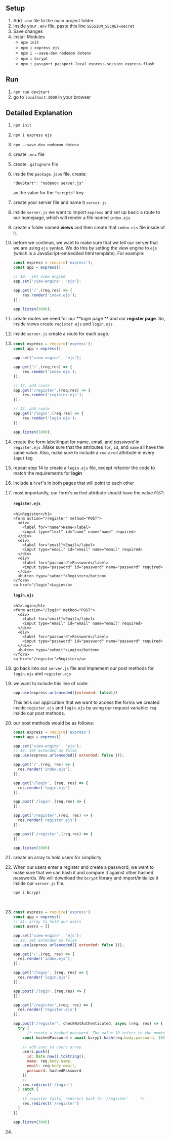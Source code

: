 ## Setup

1. Add `.env` file to the main project folder
2. Inside your `.env` file, paste this line `SESSION_SECRET=secret`
3. Save changes
4. Install Modules
    - `npm init`
    - `npm i express ejs`
    - `npm i --save-dev nodemon dotenv`
    - `npm i bcrypt`
    - `npm i passport passport-local express-session express-flash`

## Run

1. `npm run devStart`
2. go to `localhost:3000` in your browser


## Detailed Explanation

1. `npm init` 

2. `npm i express ejs`

3. `npm --save-dev nodemon dotenv`

4. create `.env` file 

5. create `.gitignore` file

6. inside the `package.json` file, create:

   `"devStart": "nodemon server.js"` 

   as the value for the `"scripts"` key.

7. create your server file and name it `server.js`

8. inside `server.js` we want to import `express` and set up basic a route to our homepage, which will render a file named `index.ejs` 

9. create a folder named **views** and then create that `index.ejs` file inside of it.

10. before we continue, we want to make sure that we tell our server that we are using `ejs` syntax. We do this by setting the view engine to `ejs` (which is a JavaScript-embedded html template). For example:

    ```javascript
    const express = require('express');
    const app = express();
    
    // 10.	set view engine
    app.set('view-engine', 'ejs');
    
    app.get('/',(req,res) => {
        res.render('index.ejs');
    });
    
    app.listen(3000);
    ```

11. create routes we need for our **login page ** and our **register page**. So, inside views create `register.ejs` and `login.ejs`

12. inside `server.js` create a route for each page.

13. ```js
    const express = require('express');
    const app = express();
    
    app.set('view-engine', 'ejs');
    
    app.get('/',(req,res) => {
        res.render('index.ejs');
    });
    
    // 12. add route
    app.get('/register',(req,res) => {
        res.render('register.ejs');
    });
    
    // 12. add route
    app.get('/login',(req,res) => {
        res.render('login.ejs');
    });
    
    app.listen(3000);
    ```

14. create the form label/input for name, email, and *password* in `register.ejs` .Make sure that the attributes `for`,  `id`, and `name` all have the same value. Also, make sure to include a `required` attribute in every `input` tag

15. repeat step 14 to create a `login.ejs` file, except refactor the code to match the requirements for **login**

16. include a `href`'s in both pages that will point to each other

17. most importantly, our form's `method` attribute should have the value `POST`:

    #### **`register.ejs`**

    ```ejs
    <h1>Register</h1>
    <form action="/register" method="POST">
      <div>
        <label for="name">Name</label>
        <input type="text" id="name" name="name" required>
      </div>
      <div>
        <label for="email">Email</label>
        <input type="email" id="email" name="email" required>
      </div>
      <div>
        <label for="password">Password</label>
        <input type="password" id="password" name="password" required>
      </div>
      <button type="submit">Register</button>
    </form> 
    <a href="/login">Login</a>
    ```

    #### **`login.ejs`**

    ```ejs
    <h1>Login</h1>
    <form action="/login" method="POST">
      <div>
        <label for="email">Email</label>
        <input type="email" id="email" name="email" required>
      </div>
      <div>
        <label for="password">Password</label>
        <input type="password" id="password" name="password" required>
      </div>
      <button type="submit">Login</button>
    </form>
    <a href="/register">Register</a>
    ```

18. go back into our `server.js` file and implement our post methods for `login.ejs` and `register.ejs`

19. we want to include this line of code: 

    ```js
    app.use(express.urlencoded({extended: false)})
    ```

    This tells our application that we want to access the forms we created inside `register.ejs` and `login.ejs` by using our request variable: `req` inside our post methods.

20. our post methods would be as follows:

    ```js
    const express = require('express')
    const app = express()
    
    app.set('view-engine', 'ejs');
    // 19. set extended as false 
    app.use(express.urlencoded({ extended: false }));
    
    app.get('/',(req, res) => {
      res.render('index.ejs');
    });
    
    app.get('/login', (req, res) => {
      res.render('login.ejs')
    });
    
    app.post('/login',(req,res) => {  
    });
    
    app.get('/register',(req, res) => {
      res.render('register.ejs')
    });
    
    app.post('/register',(req,res) => {   
    });
    
    app.listen(3000)
    ```

21. create an array to hold users for simplicity

22. When our users enter a register and create a password, we want to make sure that we can hash it and compare it against other hashed passwords. We will download the `bcrypt` library and import/initialize it inside our `server.js` file.

    

    `npm i bcrypt`

    ​	

23. ```js
    const express = require('express')
    const app = express()
    // 21. array to hold our users
    const users = []
    
    app.set('view-engine', 'ejs');
    // 19. set extended as false 
    app.use(express.urlencoded({ extended: false }));
    
    app.get('/',(req, res) => {
      res.render('index.ejs');
    });
    
    app.get('/login', (req, res) => {
      res.render('login.ejs')
    });
    
    app.post('/login',(req,res) => {  
    });
    
    app.get('/register',(req, res) => {
      res.render('register.ejs')
    });
    
    app.post('/register', checkNotAuthenticated, async (req, res) => {
      try {
          /* create a hashed password. The value 10 refers to the number of times we want to generate a hash */
        const hashedPassword = await bcrypt.hash(req.body.password, 10)
        
        // add user to users array
        users.push({
          id: Date.now().toString(),
          name: req.body.name,
          email: req.body.email,
          password: hashedPassword
        })
        // 
        res.redirect('/login')
      } catch {
          /* 
        if register fails, redirect back to '/register' 	*/
        res.redirect('/register')
      }
    })
    
    app.listen(3000)
    ```

24. 
